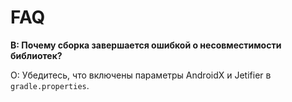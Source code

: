 # FAQ

**В: Почему сборка завершается ошибкой о несовместимости библиотек?**

О: Убедитесь, что включены параметры AndroidX и Jetifier в `gradle.properties`.
